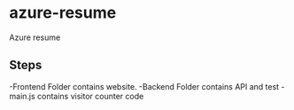 # azure-resume
Azure resume

## Steps
-Frontend Folder contains website.
-Backend Folder contains API and test
-main.js contains visitor counter code
